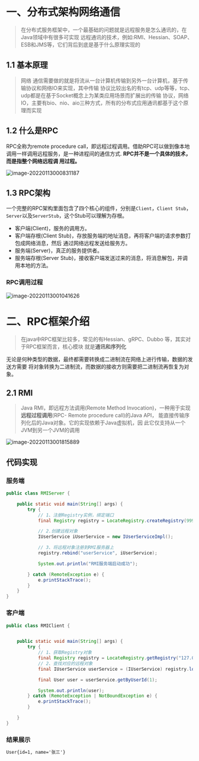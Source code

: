 # 一、**分布式架构网络通信**

> 在分布式服务框架中，一个最基础的问题就是远程服务是怎么通讯的，在Java领域中有很多可实现 远程通讯的技术，例如:RMI、Hessian、SOAP、ESB和JMS等，它们背后到底是基于什么原理实现的

## 1.1 **基本原理**

> 网络 通信需要做的就是将流从一台计算机传输到另外一台计算机，基于传输协议和网络IO来实现，其中传输 协议比较出名的有tcp、udp等等，tcp、udp都是在基于Socket概念上为某类应用场景而扩展出的传输 协议，网络IO，主要有bio、nio、aio三种方式，所有的分布式应用通讯都基于这个原理而实现

## 1.2 **什么是RPC**
RPC全称为remote procedure call，即远程过程调用。借助RPC可以做到像本地调用一样调用远程服务，是一种进程间的通信方式. **RPC并不是一个具体的技术，而是指整个网络远程调 用过程。**

![image-20220113000831187](https://cdn.wuzx.cool/image-20220113000831187.png)

## 1.3 RPC架构
一个完整的RPC架构里面包含了四个核心的组件，分别是`Client`，`Client Stub`，`Server`以及`ServerStub`，这个Stub可以理解为存根。

+ 客户端(Client)，服务的调用方。
+  客户端存根(Client Stub)，存放服务端的地址消息，再将客户端的请求参数打包成网络消息，然后 通过网络远程发送给服务方。
+  服务端(Server)，真正的服务提供者。
+ 服务端存根(Server Stub)，接收客户端发送过来的消息，将消息解包，并调用本地的方法。



### RPC调用过程

![image-20220113001041626](https://cdn.wuzx.cool/image-20220113001041626.png)

# 二、RPC框架介绍

> 在java中RPC框架比较多，常见的有Hessian、gRPC、Dubbo 等，其实对 于RPC框架而言，核心模块 就是**通讯和序列化**

无论是何种类型的数据，最终都需要转换成二进制流在网络上进行传输，数据的发送方需要 将对象转换为二进制流，而数据的接收方则需要把二进制流再恢复为对象。

## 2.1 **RMI**

> Java RMI，即远程方法调用(Remote Method Invocation)，一种用于实现**远程过程调用**(RPC- Remote procedure call)的Java API， 能直接传输序列化后的Java对象。它的实现依赖于Java虚拟机，因 此它仅支持从一个JVM到另一个JVM的调用

![image-20220113001815889](https://cdn.wuzx.cool/image-20220113001815889.png)

## 代码实现



### 服务端

``` java
public class RMIServer {

    public static void main(String[] args) {
        try {
            // 1、注册Registry实例，绑定端口
            final Registry registry = LocateRegistry.createRegistry(9998);

            // 2.创建远程对象
            IUserService iUserService = new IUserServiceImpl();

            // 3、将远程对象注册到RMI服务器上
            registry.rebind("userService", iUserService);

            System.out.println("RMI服务端启动成功");

        } catch (RemoteException e) {
            e.printStackTrace();
        }
    }
}
```

### 客户端

``` java
public class RMIClient {


    public static void main(String[] args) {
        try {
            // 1、获取Registry对象
            final Registry registry = LocateRegistry.getRegistry("127.0.0.1", 9998);
            // 2、查找对应的远程对象
            final IUserService userService = (IUserService) registry.lookup("userService");

            final User user = userService.getByUserId(1);

            System.out.println(user);
        } catch (RemoteException | NotBoundException e) {
            e.printStackTrace();
        }

    }
}
```

### 结果展示

``` html
User{id=1, name='张三'}
```

